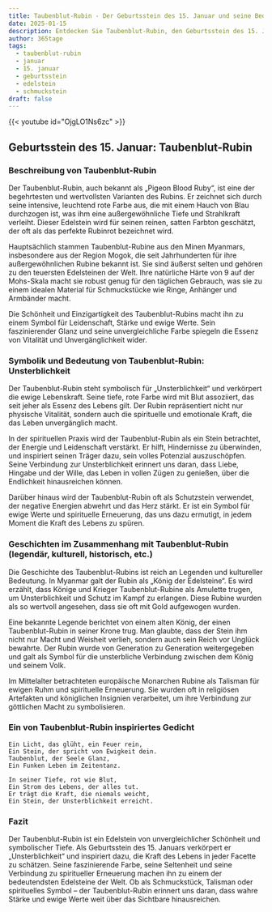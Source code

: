 ```yaml
---
title: Taubenblut-Rubin - Der Geburtsstein des 15. Januar und seine Bedeutung
date: 2025-01-15
description: Entdecken Sie Taubenblut-Rubin, den Geburtsstein des 15. Januar, der Unsterblichkeit symbolisiert. Seine Symbolik und Geschichte werden Sie inspirieren.
author: 365tage
tags:
  - taubenblut-rubin
  - januar
  - 15. januar
  - geburtsstein
  - edelstein
  - schmuckstein
draft: false
---
```


{{< youtube id="OjgLO1Ns6zc" >}}


## Geburtsstein des 15. Januar: Taubenblut-Rubin

### Beschreibung von Taubenblut-Rubin

Der Taubenblut-Rubin, auch bekannt als „Pigeon Blood Ruby“, ist eine der begehrtesten und wertvollsten Varianten des Rubins. Er zeichnet sich durch seine intensive, leuchtend rote Farbe aus, die mit einem Hauch von Blau durchzogen ist, was ihm eine außergewöhnliche Tiefe und Strahlkraft verleiht. Dieser Edelstein wird für seinen reinen, satten Farbton geschätzt, der oft als das perfekte Rubinrot bezeichnet wird.

Hauptsächlich stammen Taubenblut-Rubine aus den Minen Myanmars, insbesondere aus der Region Mogok, die seit Jahrhunderten für ihre außergewöhnlichen Rubine bekannt ist. Sie sind äußerst selten und gehören zu den teuersten Edelsteinen der Welt. Ihre natürliche Härte von 9 auf der Mohs-Skala macht sie robust genug für den täglichen Gebrauch, was sie zu einem idealen Material für Schmuckstücke wie Ringe, Anhänger und Armbänder macht.

Die Schönheit und Einzigartigkeit des Taubenblut-Rubins macht ihn zu einem Symbol für Leidenschaft, Stärke und ewige Werte. Sein faszinierender Glanz und seine unvergleichliche Farbe spiegeln die Essenz von Vitalität und Unvergänglichkeit wider.

### Symbolik und Bedeutung von Taubenblut-Rubin: Unsterblichkeit

Der Taubenblut-Rubin steht symbolisch für „Unsterblichkeit“ und verkörpert die ewige Lebenskraft. Seine tiefe, rote Farbe wird mit Blut assoziiert, das seit jeher als Essenz des Lebens gilt. Der Rubin repräsentiert nicht nur physische Vitalität, sondern auch die spirituelle und emotionale Kraft, die das Leben unvergänglich macht.

In der spirituellen Praxis wird der Taubenblut-Rubin als ein Stein betrachtet, der Energie und Leidenschaft verstärkt. Er hilft, Hindernisse zu überwinden, und inspiriert seinen Träger dazu, sein volles Potenzial auszuschöpfen. Seine Verbindung zur Unsterblichkeit erinnert uns daran, dass Liebe, Hingabe und der Wille, das Leben in vollen Zügen zu genießen, über die Endlichkeit hinausreichen können.

Darüber hinaus wird der Taubenblut-Rubin oft als Schutzstein verwendet, der negative Energien abwehrt und das Herz stärkt. Er ist ein Symbol für ewige Werte und spirituelle Erneuerung, das uns dazu ermutigt, in jedem Moment die Kraft des Lebens zu spüren.

### Geschichten im Zusammenhang mit Taubenblut-Rubin (legendär, kulturell, historisch, etc.)

Die Geschichte des Taubenblut-Rubins ist reich an Legenden und kultureller Bedeutung. In Myanmar galt der Rubin als „König der Edelsteine“. Es wird erzählt, dass Könige und Krieger Taubenblut-Rubine als Amulette trugen, um Unsterblichkeit und Schutz im Kampf zu erlangen. Diese Rubine wurden als so wertvoll angesehen, dass sie oft mit Gold aufgewogen wurden.

Eine bekannte Legende berichtet von einem alten König, der einen Taubenblut-Rubin in seiner Krone trug. Man glaubte, dass der Stein ihm nicht nur Macht und Weisheit verlieh, sondern auch sein Reich vor Unglück bewahrte. Der Rubin wurde von Generation zu Generation weitergegeben und galt als Symbol für die unsterbliche Verbindung zwischen dem König und seinem Volk.

Im Mittelalter betrachteten europäische Monarchen Rubine als Talisman für ewigen Ruhm und spirituelle Erneuerung. Sie wurden oft in religiösen Artefakten und königlichen Insignien verarbeitet, um ihre Verbindung zur göttlichen Macht zu symbolisieren.

### Ein von Taubenblut-Rubin inspiriertes Gedicht

```
Ein Licht, das glüht, ein Feuer rein,  
Ein Stein, der spricht von Ewigkeit dein.  
Taubenblut, der Seele Glanz,  
Ein Funken Leben im Zeitentanz.  

In seiner Tiefe, rot wie Blut,  
Ein Strom des Lebens, der alles tut.  
Er trägt die Kraft, die niemals weicht,  
Ein Stein, der Unsterblichkeit erreicht.  
```

### Fazit

Der Taubenblut-Rubin ist ein Edelstein von unvergleichlicher Schönheit und symbolischer Tiefe. Als Geburtsstein des 15. Januars verkörpert er „Unsterblichkeit“ und inspiriert dazu, die Kraft des Lebens in jeder Facette zu schätzen. Seine faszinierende Farbe, seine Seltenheit und seine Verbindung zu spiritueller Erneuerung machen ihn zu einem der bedeutendsten Edelsteine der Welt. Ob als Schmuckstück, Talisman oder spirituelles Symbol – der Taubenblut-Rubin erinnert uns daran, dass wahre Stärke und ewige Werte weit über das Sichtbare hinausreichen.